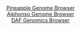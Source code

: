 <div id="Pineapple_Genome_Browser" align="center">
  <a href="https://igv.org/app/?sessionURL=blob:zZJdb5swGEb_i6VWm0TAmAQCUjWladOladN8jLKlqpBDDLFqbGob0iTKf59XbdrNKjUXmyZxYb8y.HkOZw8aIhUVHEQA2W7Hdl1gAbUWmzkuK0bGuCQKRDlmilhAkpxIwjMCoj3IsdI4nt2YN9daVypyHKqrVol5IWzl2bjEO8HxRtmZKJ2.YAwvhcRaSOWcS9wIhxZNa0OWuKpsc7dnd5wV1tjBrFoLroRTEV6kG_O99NcoLQgXJUnLmmn6GiA1eUzGlZ3jT71k3ssyotSIbIers95o2Lv3LuPFld9fxHefk9hPTue04FjXkpydoMGgf62HfWZWFzd6R7eT..tJNb.7fZG9.MS7OL18qagk6swN3K7X9dpB18ChfEVe_qfe5qFHdp.ayjP5FKMLPa6ekNndz724PewPUTM4QeftP7YPwcECTGS1MQJkaxlELrQ86Fsd5Ld.LN2uBWFoGElBQfTwaAEtcfZkjj_sgd5WxhugyHP9qpAFhFwRCaJWCGHghiHqtIM2DEP3YO1BLdnfAzyIZ2EAUQ8hP80p00bqVap4pWzMud1kuV3sjiVKtkmy.HI7m0IVGJ6LGCfFwN_Rr_4oe4OmBczlr7_RVH1Ppn9i33uC2Hp5rHJLNLoZjm_b7GraHV_PZ2H2TfKwricxfBPPcWhyIUuszXkzMdufvjVYUsy1GTRU0SVlVG8TQ1FsQOQiz2gLMsGE8RDIYvkBWtByO_Djbz29w.PhOw--">Pineapple Genome Browser</a>
</div>
<div id="Alphonso_Genome_Browser" align="center">
  <a href="https://igv.org/app/?sessionURL=blob:zZJbb5swGIb_i6VWm0TA4EAKUjWlh_S4Tk1G04Mq5BADbsF2bUOaRPnv.1Zt2k0vmotNk7gwnwx.38fPGnVMGy4FSlDg.qHr.8hBppKLCW1Uza5owwxKClob5iDNCqaZyBlK1qigxtJ0fAlfVtYqk3get6rXUFFK1xCXNnQlBV0YN5eNdyjrms6kplZq4x1o2kmPl11vwWZUKRfOJm7ozamlHq1VJYWRnmKizBbwv.z3KCuZkA3Lmra2_C1ABnkg49wt6JfhdDLMc2bMBVuezfeHF2fDG3Kc3p9Eh_fpt9NpGk13J7wU1Laa7XeTu5fJdNkUevV0_VWIVBGqD79PbkfPO.Ro9_hVcc3Mvj_w98geifw.gOFizl7_p87w8C17.2old4KDmz6xOLrF9y9Xp89doRt62h6fvds8RBsH1TJvwQSUV3qQ.NghOHLCIOr9XPp7DsYx8NGSo.Th0UFW0_wZtj.skV0q8AUZ9tK.qeMgqedMo6QXYzzw4zgI.4M.jmN_46xRq.u_B3eUjuMBDoZBEGUFry3IPM.MUMalQrhdXrjlakuaZa6PTqon3l_dKaBKZqPriozvDqr4qHjfoxAIwOFvVwhVP5Lpn5j3kSCunW2r204wSgHMuT3HlxfXtyNx04b9Yb0ahHx8Ur2PKILC2.EpJAhsYT9M4PWXcx3VnAoLg44bPuM1t8spkJQLlPgBAXVRLmsJLiJdzj5hBzt.iD__UZRsHjc_AA--">Alphonso Genome Browser</a>
</div>


<div id="DAF_Genomics_Browser" align="center">
  <a href="https://igv.org/app/?sessionURL=blob:tZFra9swFIb_i6D9ZDu2bMexIQyzNF3adWNOvWwpJZzZx7GpbHmSHDcJ.e8TbsdgF8agA0lInMv76jxHskMhK96QiFDL8S3HIQaRJe.XULcM30GNkkQFMIkGEVigwCZDEh1JAVJBmrzVlaVSrYxGoxwKc4sNr6tMWtK1oDUl71SJOtWkFtRw4A300sp4rZMVjIC1JW8kH0GWoZSmPWqx2W560Mf32GZoiZu6Y6oaVDfahDaWWwVot1WT4.NfjPwHZb2qV_FqGQ_117hf5NP4ehF_dC_S9eX49Tp9_2aVjlfny2rbgOoETg9ruk.uPq.8wxmdVzy9_bQLeDK5UoG778_c2fnFY1sJlFMncCbuxPU9j5wMwnjWaQgkK4UTOZ4R0IlBPc98vrr.WE9B8IpEd_cGUQKyB51.dyRq32pUROLXbqBmEC5yFCQyQ9sOnDCkvhd4dhg6J.NIOsFemOU8TcLApjGlY.sL1Fq_qNgwQC30a_ClQP7UWe9_BTVbrJn9kDOY09lO5GlwU_chXibM_fBbTL52_8dvFVzUoHTo6fkMBZhWq7FRP6i4p_vTNw--">DAF Genomics Browser</a>
</div>
